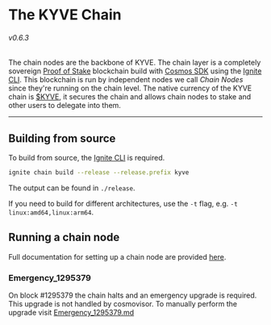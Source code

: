 # The KYVE Chain

###### v0.6.3

The chain nodes are the backbone of KYVE. The chain layer is a completely sovereign
[Proof of Stake](https://en.wikipedia.org/wiki/Proof_of_stake) blockchain build with
[Cosmos SDK](https://github.com/cosmos/cosmos-sdk) using the [Ignite CLI](https://ignt.com/cli). This blockchain is run
by independent nodes we call _Chain Nodes_ since they're running on the chain level. The native currency of the KYVE
chain is [$KYVE](https://docs.kyve.network/basics/kyve.html), it secures the chain and allows chain nodes to stake and
other users to delegate into them.

---

## Building from source

To build from source, the [Ignite CLI](https://ignt.com/cli) is required.

```sh
ignite chain build --release --release.prefix kyve
```

The output can be found in `./release`.

If you need to build for different architectures, use the `-t` flag, e.g. `-t linux:amd64,linux:arm64`.

## Running a chain node

Full documentation for setting up a chain node are provided [here](https://docs.kyve.network/getting-started/chain-node.html).


### Emergency_1295379
On block #1295379 the chain halts and an emergency upgrade is required.
This upgrade is not handled by cosmovisor. To manually perform the upgrade visit [Emergency_1295379.md](emergency_1295379.md)
